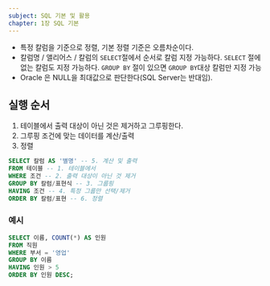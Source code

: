 ```yaml
---
subject: SQL 기본 및 활용
chapter: 1장 SQL 기본
---
```

- 특정 칼럼을 기준으로 정렬, 기본 정렬 기준은 오름차순이다.
- 칼럼명 / 앨리어스 / 칼럼의 `SELECT`절에서 순서로 칼럼 지정 가능하다. `SELECT` 절에 없는 칼럼도 지정 가능하다. `GROUP BY` 절이 있으면 `GROUP BY`대상 칼럼만 지정 가능
- Oracle 은 NULL을 최대값으로 판단한다(SQL Server는 반대임).
## 실행 순서
1. 테이블에서 출력 대상이 아닌 것은 제거하고 그루핑한다.
2. 그루핑 조건에 맞는 데이터를 계산/출력
3. 정렬
```SQL
SELECT 칼럼 AS '별명' -- 5. 계산 및 출력
FROM 테이블 -- 1. 테이블에서
WHERE 조건 -- 2. 출력 대상이 아닌 것 제거
GROUP BY 칼럼/표현식 -- 3. 그룹핑
HAVING 조건 -- 4. 특정 그룹만 선택/제거
ORDER BY 칼럼/표현 -- 6. 정렬
```
### 예시
```SQL
SELECT 이름, COUNT(*) AS 인원
FROM 직원
WHERE 부서 = '영업'
GROUP BY 이름
HAVING 인원 > 5
ORDER BY 인원 DESC;
```
